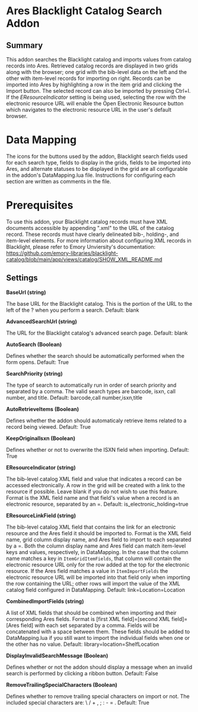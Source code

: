 # Ares Blacklight Catalog Search Addon

## Summary

This addon searches the Blacklight catalog and imports values from catalog records into Ares. Retrieved catalog records are displayed in two grids along with the browser; one grid with the bib-level data on the left and the other with item-level records for importing on right. Records can be imported into Ares by highlighting a row in the item grid and clicking the Import button. The selected record can also be imported by pressing Ctrl+I. If the *EResourceIndicator* setting is being used, selecting the row with the electronic resource URL will enable the Open Electronic Resource button which navigates to the electronic resource URL in the user's default browser.

# Data Mapping
The icons for the buttons used by the addon, Blacklight search fields used for each search type, fields to display in the grids, fields to be imported into Ares, and alternate statuses to be displayed in the grid are all configurable in the addon's DataMapping.lua file. Instructions for configuring each section are written as comments in the file.

# Prerequisites
To use this addon, your Blacklight catalog records must have XML documents accessible by appending ".xml" to the URL of the catalog record. These records must have clearly delineated bib-, holding-, and item-level elements. For more information about configuring XML records in Blacklight, please refer to Emory Unviersity's documentation: https://github.com/emory-libraries/blacklight-catalog/blob/main/app/views/catalog/SHOW_XML_README.md

## Settings

**BaseUrl (string)**

The base URL for the Blacklight catalog. This is the portion of the URL to the left of the ? when you perform a search. Default: blank

**AdvancedSearchUrl (string)**

The URL for the Blacklight catalog's advanced search page. Default: blank

**AutoSearch (Boolean)**

Defines whether the search should be automatically performed when the form opens. Default: True

**SearchPriority (string)**

The type of search to automatically run in order of search priority and separated by a comma. The valid search types are barcode, isxn, call number, and title. Default: barcode,call number,isxn,title

**AutoRetrieveItems (Boolean)**

Defines whether the addon should automaticaly retrieve items related to a record being viewed. Default: True

**KeepOriginalIsxn (Boolean)**

Defines whether or not to overwrite the ISXN field when importing. Default: True

**EResourceIndicator (string)**

The bib-level catalog XML field and value that indicates a record can be accessed electronically. A row in the grid will be created with a link to the resource if possible. Leave blank if you do not wish to use this feature. Format is the XML field name and that field's value when a record is an electronic resource, separated by an =. Default: is_electronic_holding=true

**EResourceLinkField (string)**

The bib-level catalog XML field that contains the link for an electronic resource and the Ares field it should be imported to. Format is the XML field name, grid column display name, and Ares field to import to each separated by a =. Both the column display name and Ares field can match item-level keys and values, respectively, in DataMapping. In the case that the column name matches a key in `ItemGridItemFields`, that column will contain the electronic resource URL only for the row added at the top for the electronic resource. If the Ares field matches a value in `ItemImportFields` the electronic resource URL will be imported into that field only when importing the row containing the URL; other rows will import the value of the XML catalog field configured in DataMapping. Default: link=Location=Location

**CombinedImportFields (string)**

A list of XML fields that should be combined when importing and their corresponding Ares fields. Format is [first XML field]=[second XML field]=[Ares field] with each set separated by a comma. Fields will be concatenated with a space between them. These fields should be added to DataMapping.lua if you still want to import the individual fields when one or the other has no value. Default: library=location=ShelfLocation

**DisplayInvalidSearchMessage (Boolean)**

Defines whether or not the addon should display a message when an invalid search is performed by clicking a ribbon button. Default: False

**RemoveTrailingSpecialCharacters (Boolean)**

Defines whether to remove trailing special characters on import or not. The included special characters are: \ / + , ; : - = . Default: True